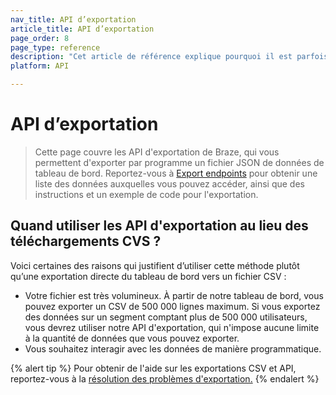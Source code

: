 ```yaml
---
nav_title: API d’exportation
article_title: API d’exportation
page_order: 8
page_type: reference
description: "Cet article de référence explique pourquoi il est parfois préférable d’exporter programmatiquement les données du tableau de bord dans un fichier JSON plutôt que directement dans un fichier CSV."
platform: API

---
```


# API d’exportation

> Cette page couvre les API d'exportation de Braze, qui vous permettent d'exporter par programme un fichier JSON de données de tableau de bord. Reportez-vous à [Export endpoints][24] pour obtenir une liste des données auxquelles vous pouvez accéder, ainsi que des instructions et un exemple de code pour l'exportation.

## Quand utiliser les API d'exportation au lieu des téléchargements CVS ?

Voici certaines des raisons qui justifient d’utiliser cette méthode plutôt qu’une exportation directe du tableau de bord vers un fichier CSV :

 - Votre fichier est très volumineux. À partir de notre tableau de bord, vous pouvez exporter un CSV de 500 000 lignes maximum. Si vous exportez des données sur un segment comptant plus de 500 000 utilisateurs, vous devrez utiliser notre API d'exportation, qui n'impose aucune limite à la quantité de données que vous pouvez exporter.
 -  Vous souhaitez interagir avec les données de manière programmatique.

{% alert tip %}
Pour obtenir de l'aide sur les exportations CSV et API, reportez-vous à la [résolution des problèmes d'exportation.]({{site.baseurl}}/user_guide/data_and_analytics/export_braze_data/export_troubleshooting/)
{% endalert %}

[24]: {{site.baseurl}}/api/endpoints/export/
